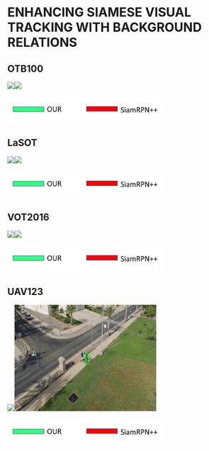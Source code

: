 # ENHANCING SIAMESE VISUAL TRACKING WITH BACKGROUND RELATIONS


## OTB100
![](https://github.com/s90210jacklen/BRNet/blob/main/GIrl2.gif)![](https://github.com/s90210jacklen/BRNet/blob/main/Sfood.gif)

<img src="https://github.com/s90210jacklen/BRNet/blob/main/label.png" width="350" height="60">




## LaSOT
![](https://github.com/s90210jacklen/BRNet/blob/main/bas2.gif)![](https://github.com/s90210jacklen/BRNet/blob/main/vb3_2.gif)

<img src="https://github.com/s90210jacklen/BRNet/blob/main/label.png" width="350" height="60">

## VOT2016 
![](https://github.com/s90210jacklen/BRNet/blob/main/dance4.gif)![](https://github.com/s90210jacklen/BRNet/blob/main/handball2.gif)

<img src="https://github.com/s90210jacklen/BRNet/blob/main/label.png" width="350" height="60">

## UAV123 
![](https://github.com/s90210jacklen/BRNet/blob/main/car4.gif)![](https://github.com/s90210jacklen/BRNet/blob/main/group3.gif)

<img src="https://github.com/s90210jacklen/BRNet/blob/main/label.png" width="350" height="60">

